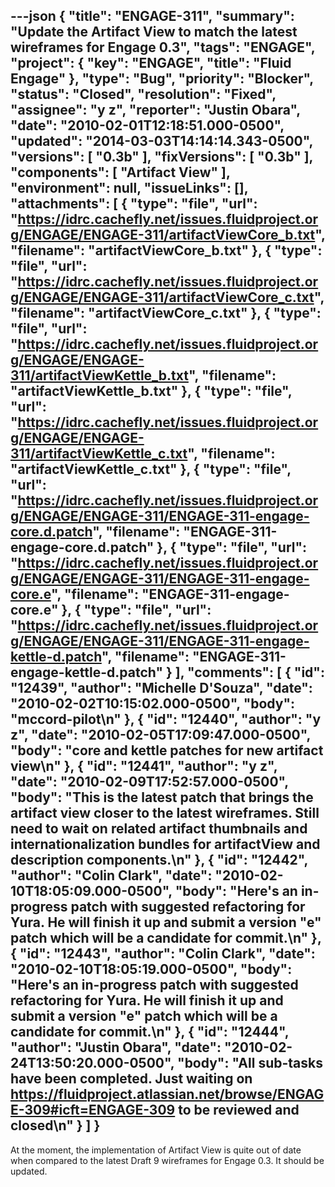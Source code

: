 ---json
{
  "title": "ENGAGE-311",
  "summary": "Update the Artifact View to match the latest wireframes for Engage 0.3",
  "tags": "ENGAGE",
  "project": {
    "key": "ENGAGE",
    "title": "Fluid Engage"
  },
  "type": "Bug",
  "priority": "Blocker",
  "status": "Closed",
  "resolution": "Fixed",
  "assignee": "y z",
  "reporter": "Justin Obara",
  "date": "2010-02-01T12:18:51.000-0500",
  "updated": "2014-03-03T14:14:14.343-0500",
  "versions": [
    "0.3b"
  ],
  "fixVersions": [
    "0.3b"
  ],
  "components": [
    "Artifact View"
  ],
  "environment": null,
  "issueLinks": [],
  "attachments": [
    {
      "type": "file",
      "url": "https://idrc.cachefly.net/issues.fluidproject.org/ENGAGE/ENGAGE-311/artifactViewCore_b.txt",
      "filename": "artifactViewCore_b.txt"
    },
    {
      "type": "file",
      "url": "https://idrc.cachefly.net/issues.fluidproject.org/ENGAGE/ENGAGE-311/artifactViewCore_c.txt",
      "filename": "artifactViewCore_c.txt"
    },
    {
      "type": "file",
      "url": "https://idrc.cachefly.net/issues.fluidproject.org/ENGAGE/ENGAGE-311/artifactViewKettle_b.txt",
      "filename": "artifactViewKettle_b.txt"
    },
    {
      "type": "file",
      "url": "https://idrc.cachefly.net/issues.fluidproject.org/ENGAGE/ENGAGE-311/artifactViewKettle_c.txt",
      "filename": "artifactViewKettle_c.txt"
    },
    {
      "type": "file",
      "url": "https://idrc.cachefly.net/issues.fluidproject.org/ENGAGE/ENGAGE-311/ENGAGE-311-engage-core.d.patch",
      "filename": "ENGAGE-311-engage-core.d.patch"
    },
    {
      "type": "file",
      "url": "https://idrc.cachefly.net/issues.fluidproject.org/ENGAGE/ENGAGE-311/ENGAGE-311-engage-core.e",
      "filename": "ENGAGE-311-engage-core.e"
    },
    {
      "type": "file",
      "url": "https://idrc.cachefly.net/issues.fluidproject.org/ENGAGE/ENGAGE-311/ENGAGE-311-engage-kettle-d.patch",
      "filename": "ENGAGE-311-engage-kettle-d.patch"
    }
  ],
  "comments": [
    {
      "id": "12439",
      "author": "Michelle D'Souza",
      "date": "2010-02-02T10:15:02.000-0500",
      "body": "mccord-pilot\n"
    },
    {
      "id": "12440",
      "author": "y z",
      "date": "2010-02-05T17:09:47.000-0500",
      "body": "core and kettle patches for new artifact view\n"
    },
    {
      "id": "12441",
      "author": "y z",
      "date": "2010-02-09T17:52:57.000-0500",
      "body": "This is the latest patch that brings the artifact view closer to the latest wireframes. Still need to wait on related artifact thumbnails and internationalization bundles for artifactView and description components.\n"
    },
    {
      "id": "12442",
      "author": "Colin Clark",
      "date": "2010-02-10T18:05:09.000-0500",
      "body": "Here's an in-progress patch with suggested refactoring for Yura. He will finish it up and submit a version \"e\" patch which will be a candidate for commit.\n"
    },
    {
      "id": "12443",
      "author": "Colin Clark",
      "date": "2010-02-10T18:05:19.000-0500",
      "body": "Here's an in-progress patch with suggested refactoring for Yura. He will finish it up and submit a version \"e\" patch which will be a candidate for commit.\n"
    },
    {
      "id": "12444",
      "author": "Justin Obara",
      "date": "2010-02-24T13:50:20.000-0500",
      "body": "All sub-tasks have been completed. Just waiting on <https://fluidproject.atlassian.net/browse/ENGAGE-309#icft=ENGAGE-309> to be reviewed and closed\n"
    }
  ]
}
---
At the moment, the implementation of Artifact View is quite out of date when compared to the latest Draft 9 wireframes for Engage 0.3. It should be updated.

        